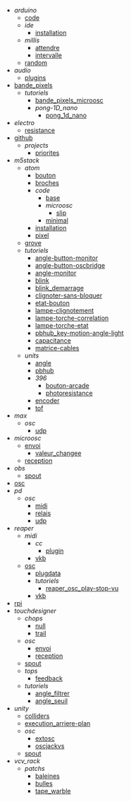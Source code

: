 - *arduino*
  - [code](/arduino/code/)
  - *ide*
    - [installation](/arduino/ide/installation.md)
  - *millis*
    - [attendre](/arduino/millis/attendre.md)
    - [intervalle](/arduino/millis/intervalle.md)
  - [random](/arduino/random/)
- *audio*
  - [plugins](/audio/plugins/)
- [bande_pixels](/bande_pixels/)
  - *tutoriels*
    - [bande_pixels_microosc](/bande_pixels/tutoriels/bande_pixels_microosc/)
    - *pong-1D_nano*
      - [pong_1d_nano](/bande_pixels/tutoriels/pong-1D_nano/pong_1d_nano.md)
- *electro*
  - [resistance](/electro/resistance/)
- [github](/github/)
  - *projects*
    - [priorites](/github/projects/priorites/)
- *m5stack*
  - *atom*
    - [bouton](/m5stack/atom/bouton/)
    - [broches](/m5stack/atom/broches/)
    - *code*
      - [base](/m5stack/atom/code/base/)
      - *microosc*
        - [slip](/m5stack/atom/code/microosc/slip/)
      - [minimal](/m5stack/atom/code/minimal/)
    - [installation](/m5stack/atom/installation/)
    - [pixel](/m5stack/atom/pixel/)
  - [grove](/m5stack/grove/)
  - *tutoriels*
    - [angle-button-monitor](/m5stack/tutoriels/angle-button-monitor.md)
    - [angle-button-oscbridge](/m5stack/tutoriels/angle-button-oscbridge.md)
    - [angle-monitor](/m5stack/tutoriels/angle-monitor.md)
    - [blink](/m5stack/tutoriels/blink.md)
    - [blink_demarrage](/m5stack/tutoriels/blink_demarrage.md)
    - [clignoter-sans-bloquer](/m5stack/tutoriels/clignoter-sans-bloquer.md)
    - [etat-bouton](/m5stack/tutoriels/etat-bouton.md)
    - [lampe-clignotement](/m5stack/tutoriels/lampe-clignotement.md)
    - [lampe-torche-correlation](/m5stack/tutoriels/lampe-torche-correlation.md)
    - [lampe-torche-etat](/m5stack/tutoriels/lampe-torche-etat.md)
    - [pbhub_key-motion-angle-light](/m5stack/tutoriels/pbhub_key-motion-angle-light.md)
    - [capacitance](/m5stack/tutoriels/capacitance/)
    - [matrice-cables](/m5stack/tutoriels/matrice-cables/)
  - *units*
    - [angle](/m5stack/units/angle.md)
    - [pbhub](/m5stack/units/pbhub.md)
    - *396*
      - [bouton-arcade](/m5stack/units/396/bouton-arcade/)
      - [photoresistance](/m5stack/units/396/photoresistance/)
    - [encoder](/m5stack/units/encoder/)
    - [tof](/m5stack/units/tof/)
- *max*
  - *osc*
    - [udp](/max/osc/udp/)
- *microosc*
  - [envoi](/microosc/envoi/)
    - [valeur_changee](/microosc/envoi/valeur_changee/)
  - [reception](/microosc/reception/)
- *obs*
  - [spout](/obs/spout/)
- [osc](/osc/)
- *pd*
  - *osc*
    - [midi](/pd/osc/midi/)
    - [relais](/pd/osc/relais/)
    - [udp](/pd/osc/udp/)
- *reaper*
  - *midi*
    - *cc*
      - [plugin](/reaper/midi/cc/plugin/)
    - [vkb](/reaper/midi/vkb/)
  - [osc](/reaper/osc/)
    - [plugdata](/reaper/osc/plugdata/)
    - *tutoriels*
      - [reaper_osc_play-stop-vu](/reaper/osc/tutoriels/reaper_osc_play-stop-vu/)
    - [vkb](/reaper/osc/vkb/)
- [rpi](/rpi/)
- *touchdesigner*
  - *chops*
    - [null](/touchdesigner/chops/null/)
    - [trail](/touchdesigner/chops/trail/)
  - *osc*
    - [envoi](/touchdesigner/osc/envoi/)
    - [reception](/touchdesigner/osc/reception/)
  - [spout](/touchdesigner/spout/)
  - *tops*
    - [feedback](/touchdesigner/tops/feedback/)
  - *tutoriels*
    - [angle_filtrer](/touchdesigner/tutoriels/angle_filtrer.md)
    - [angle_seuil](/touchdesigner/tutoriels/angle_seuil.md)
- *unity*
  - [colliders](/unity/colliders/)
  - [execution_arriere-plan](/unity/execution_arriere-plan/)
  - *osc*
    - [extosc](/unity/osc/extosc/)
    - [oscjackvs](/unity/osc/oscjackvs/)
  - [spout](/unity/spout/)
- *vcv_rack*
  - *patchs*
    - [baleines](/vcv_rack/patchs/baleines/)
    - [bulles](/vcv_rack/patchs/bulles/)
    - [tape_warble](/vcv_rack/patchs/tape_warble/)
